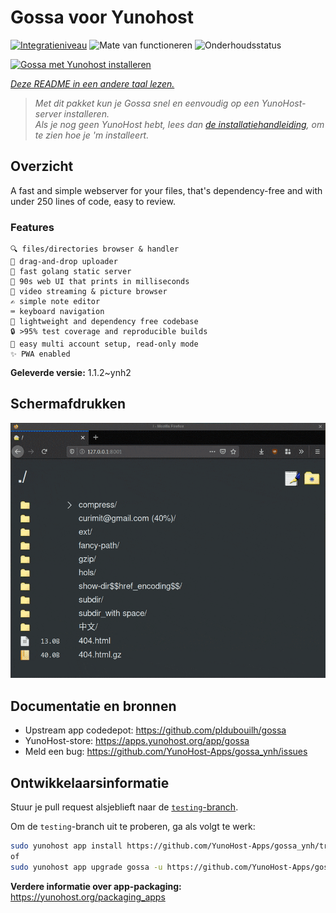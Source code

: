 <!--
NB: Deze README is automatisch gegenereerd door <https://github.com/YunoHost/apps/tree/master/tools/readme_generator>
Hij mag NIET handmatig aangepast worden.
-->

# Gossa voor Yunohost

[![Integratieniveau](https://apps.yunohost.org/badge/integration/gossa)](https://ci-apps.yunohost.org/ci/apps/gossa/)
![Mate van functioneren](https://apps.yunohost.org/badge/state/gossa)
![Onderhoudsstatus](https://apps.yunohost.org/badge/maintained/gossa)

[![Gossa met Yunohost installeren](https://install-app.yunohost.org/install-with-yunohost.svg)](https://install-app.yunohost.org/?app=gossa)

*[Deze README in een andere taal lezen.](./ALL_README.md)*

> *Met dit pakket kun je Gossa snel en eenvoudig op een YunoHost-server installeren.*  
> *Als je nog geen YunoHost hebt, lees dan [de installatiehandleiding](https://yunohost.org/install), om te zien hoe je 'm installeert.*

## Overzicht

A fast and simple webserver for your files, that's dependency-free and with under 250 lines of code, easy to review.

### Features

    🔍 files/directories browser & handler
    📩 drag-and-drop uploader
    🥂 fast golang static server
    💾 90s web UI that prints in milliseconds
    📸 video streaming & picture browser
    ✍️ simple note editor
    ⌨️ keyboard navigation
    🚀 lightweight and dependency free codebase
    🔒 >95% test coverage and reproducible builds
    💑 easy multi account setup, read-only mode
    ✨ PWA enabled


**Geleverde versie:** 1.1.2~ynh2

## Schermafdrukken

![Schermafdrukken van Gossa](./doc/screenshots/screenshot.png)

## Documentatie en bronnen

- Upstream app codedepot: <https://github.com/pldubouilh/gossa>
- YunoHost-store: <https://apps.yunohost.org/app/gossa>
- Meld een bug: <https://github.com/YunoHost-Apps/gossa_ynh/issues>

## Ontwikkelaarsinformatie

Stuur je pull request alsjeblieft naar de [`testing`-branch](https://github.com/YunoHost-Apps/gossa_ynh/tree/testing).

Om de `testing`-branch uit te proberen, ga als volgt te werk:

```bash
sudo yunohost app install https://github.com/YunoHost-Apps/gossa_ynh/tree/testing --debug
of
sudo yunohost app upgrade gossa -u https://github.com/YunoHost-Apps/gossa_ynh/tree/testing --debug
```

**Verdere informatie over app-packaging:** <https://yunohost.org/packaging_apps>
